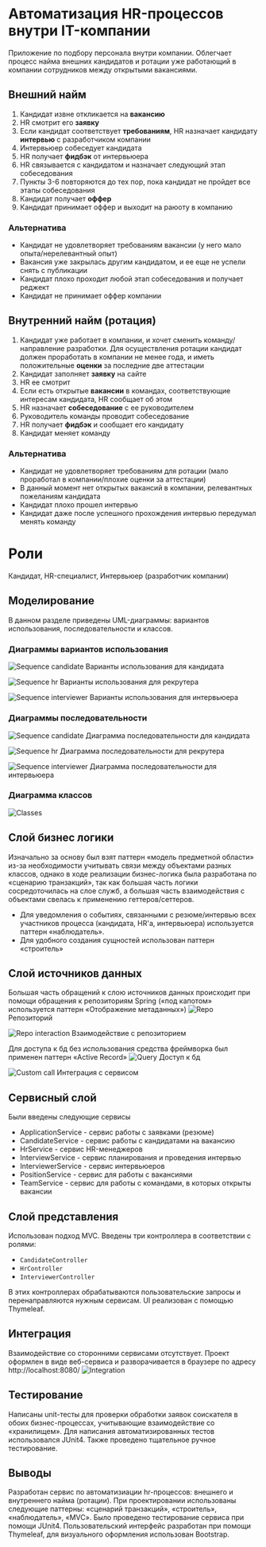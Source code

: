 # Автоматизация HR-процессов внутри IT-компании
Приложение по подбору персонала внутри компании. Облегчает процесс найма внешних кандидатов и ротации уже работающий в компании сотрудников между открытыми вакансиями.

## Внешний найм
1. Кандидат извне откликается на **вакансию**
2. HR смотрит его **заявку**
3. Если кандидат соответствует **требованиям**, HR назначает кандидату **интервью** с разработчиком компании
4. Интервьюер собеседует кандидата
5. HR получает **фидбэк** от интервьюера
6. HR связывается с кандидатом и назначает следующий этап собеседования
7. Пункты 3-6 повторяются до тех пор, пока кандидат не пройдет все этапы собеседования
8. Кандидат получает **оффер**
8. Кандидат принимает оффер и выходит на раюоту в компанию

### Альтернатива
- Кандидат не удовлетворяет требованиям вакансии (у него мало опыта/нерелевантный опыт)
- Вакансия уже закрылась другим кандидатом, и ее еще не успели снять с публикации
- Кандидат плохо проходит любой этап собеседования и получает реджект
- Кандидат не принимает оффер компании

## Внутренний найм (ротация)
1. Кандидат уже работает в компании, и хочет сменить команду/направление разработки. Для осуществления ротации кандидат должен проработать в компании не менее года, и иметь положительные **оценки** за последние две аттестации
2. Кандидат заполняет **заявку** на сайте
3. HR ее смотрит
4. Если есть открытые **вакансии** в командах, соответствующие интересам кандидата, HR сообщает об этом
5. HR назначает **собеседование** с ее руководителем
6. Руководитель команды проводит собеседование
7. HR получает **фидбэк** и сообщает его кандидату
8. Кандидат меняет команду

### Альтернатива
- Кандидат не удовлетворяет требованиям для ротации (мало проработал в компании/плохие оценки за аттестации)
- В данный момент нет открытых вакансий в компании, релевантных пожеланиям кандидата
- Кандидат плохо прошел интервью
- Кандидат даже после успешного прохождения интервью передумал менять команду

# Роли
Кандидат, HR-специалист, Интервьюер (разработчик компании)

## Моделирование
В данном разделе приведены UML-диаграммы: вариантов использования, последовательности и классов.
### Диаграммы вариантов использования
![Sequence candidate](imgs/case_candidate.png)
Варианты использования для кандидата

![Sequence hr](imgs/case_hr.png)
Варианты использования для рекрутера

![Sequence interviewer](imgs/case_interviewer.png)
Варианты использования для интервьюера

### Диаграммы последовательности
![Sequence candidate](imgs/sequence_candidate.png)
Диаграмма последовательности для кандидата

![Sequence hr](imgs/sequence_hr.png)
Диаграмма последовательности для рекрутера

![Sequence interviewer](imgs/sequence_interviewer.png)
Диаграмма последовательности для интервьюера

### Диаграмма классов
![Classes](imgs/classes.png)

## Слой бизнес логики
Изначально за основу был взят паттерн «модель предметной области» из-за необходимости учитывать связи между объектами разных классов, однако в ходе реализации бизнес-логика была разработана по «сценарию транзакций», так как большая часть логики сосредоточилась на слое служб, а большая часть взаимодействия с объектами свелась к применению геттеров/сеттеров.

- Для уведомления о событиях, связанными с резюме/интервью всех участников процесса (кандидата, HR'а, интервьюера) используется паттерн «наблюдатель».
- Для удобного создания сущностей использован паттерн «строитель»

## Слой источников данных
Большая часть обращений к слою источников данных происходит при помощи обращения к репозиториям Spring («под капотом» используется паттерн «Отображение метаданных»)
![Repo](imgs/repo.png)
Репозиторий 

![Repo interaction](imgs/repo_interaction.png)
Взаимодействие с репозиторием

Для доступа к бд без использования средства фреймворка был применен паттерн «Active Record»
![Query](imgs/active_record.png)
Доступ к бд

![Custom call](imgs/custom_db_call.png)
Интеграция с сервисом

## Сервисный слой
Были введены следующие сервисы
- ApplicationService - сервис работы с заявками (резюме)
- CandidateService - сервис работы с кандидатами на вакансию
- HrService - сервис HR-менеджеров
- InterviewService - сервис планирования и проведения интервью
- InterviewerService - сервис интервьюеров
- PositionService - сервис для работы с вакансиями
- TeamService - сервис для работы с командами, в которых открыты вакансии

## Слой представления
Использован подход MVC. Введены три контроллера в соответствии с ролями:
- `CandidateController`
- `HrController`
- `InterviewerController`

В этих контроллерах обрабатываются пользовательские запросы и перенаправляются нужным сервисам. 
UI реализован с помощью Thymeleaf.

## Интеграция
Взаимодействие со сторонними сервисами отсутствует. Проект оформлен в виде веб-сервиса и разворачивается в браузере по адресу http://localhost:8080/
![Integration](imgs/integration.png)

## Тестирование
Написаны unit-тесты для проверки обработки заявок соискателя в обоих бизнес-процессах, учитывающие взаимодействие со «хранилищем». Для написания автоматизированных тестов использовался JUnit4. Также проведено тщательное ручное тестирование.

## Выводы
Разработан сервис по автоматизиации hr-процессов: внешнего и внутреннего найма (ротации).
При проектировании использованы следующие паттерны: «сценарий транзакций», «строитель», «наблюдатель», «MVC». Было проведено тестирование сервиса при помощи JUnit4. Пользовательский интерфейс разработан при помощи Thymeleaf, для визуального оформления использован Bootstrap.